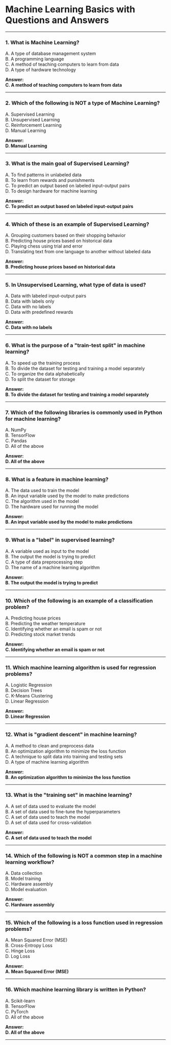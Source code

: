 # Machine Learning Basics with Questions and Answers

---

### **1. What is Machine Learning?**  
A. A type of database management system  
B. A programming language  
C. A method of teaching computers to learn from data  
D. A type of hardware technology  

**Answer:**  
**C. A method of teaching computers to learn from data**

---

### **2. Which of the following is NOT a type of Machine Learning?**  
A. Supervised Learning  
B. Unsupervised Learning  
C. Reinforcement Learning  
D. Manual Learning  

**Answer:**  
**D. Manual Learning**

---

### **3. What is the main goal of Supervised Learning?**  
A. To find patterns in unlabeled data  
B. To learn from rewards and punishments  
C. To predict an output based on labeled input-output pairs  
D. To design hardware for machine learning  

**Answer:**  
**C. To predict an output based on labeled input-output pairs**

---

### **4. Which of these is an example of Supervised Learning?**  
A. Grouping customers based on their shopping behavior  
B. Predicting house prices based on historical data  
C. Playing chess using trial and error  
D. Translating text from one language to another without labeled data  

**Answer:**  
**B. Predicting house prices based on historical data**

---

### **5. In Unsupervised Learning, what type of data is used?**  
A. Data with labeled input-output pairs  
B. Data with labels only  
C. Data with no labels  
D. Data with predefined rewards  

**Answer:**  
**C. Data with no labels**

---

### **6. What is the purpose of a "train-test split" in machine learning?**  
A. To speed up the training process  
B. To divide the dataset for testing and training a model separately  
C. To organize the data alphabetically  
D. To split the dataset for storage  

**Answer:**  
**B. To divide the dataset for testing and training a model separately**

---

### **7. Which of the following libraries is commonly used in Python for machine learning?**  
A. NumPy  
B. TensorFlow  
C. Pandas  
D. All of the above  

**Answer:**  
**D. All of the above**

---

### **8. What is a feature in machine learning?**  
A. The data used to train the model  
B. An input variable used by the model to make predictions  
C. The algorithm used in the model  
D. The hardware used for running the model  

**Answer:**  
**B. An input variable used by the model to make predictions**

---

### **9. What is a "label" in supervised learning?**  
A. A variable used as input to the model  
B. The output the model is trying to predict  
C. A type of data preprocessing step  
D. The name of a machine learning algorithm  

**Answer:**  
**B. The output the model is trying to predict**

---

### **10. Which of the following is an example of a classification problem?**  
A. Predicting house prices  
B. Predicting the weather temperature  
C. Identifying whether an email is spam or not  
D. Predicting stock market trends  

**Answer:**  
**C. Identifying whether an email is spam or not**

---

### **11. Which machine learning algorithm is used for regression problems?**  
A. Logistic Regression  
B. Decision Trees  
C. K-Means Clustering  
D. Linear Regression  

**Answer:**  
**D. Linear Regression**

---

### **12. What is "gradient descent" in machine learning?**  
A. A method to clean and preprocess data  
B. An optimization algorithm to minimize the loss function  
C. A technique to split data into training and testing sets  
D. A type of machine learning algorithm  

**Answer:**  
**B. An optimization algorithm to minimize the loss function**

---

### **13. What is the "training set" in machine learning?**  
A. A set of data used to evaluate the model  
B. A set of data used to fine-tune the hyperparameters  
C. A set of data used to teach the model  
D. A set of data used for cross-validation  

**Answer:**  
**C. A set of data used to teach the model**

---

### **14. Which of the following is NOT a common step in a machine learning workflow?**  
A. Data collection  
B. Model training  
C. Hardware assembly  
D. Model evaluation  

**Answer:**  
**C. Hardware assembly**

---

### **15. Which of the following is a loss function used in regression problems?**  
A. Mean Squared Error (MSE)  
B. Cross-Entropy Loss  
C. Hinge Loss  
D. Log Loss  

**Answer:**  
**A. Mean Squared Error (MSE)**

---

### **16. Which machine learning library is written in Python?**  
A. Scikit-learn  
B. TensorFlow  
C. PyTorch  
D. All of the above  

**Answer:**  
**D. All of the above**

--- 
